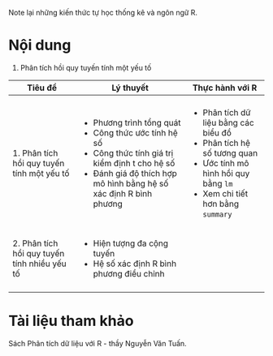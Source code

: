 Note lại những kiến thức tự học thống kê và ngôn ngữ R.


# Nội dung

1. Phân tích hồi quy tuyến tính một yếu tố

|Tiêu đề   |Lý thuyết   |Thực hành với R  |
|--|-----|-------|
|<img width=150/>|<img width=300/>|<img width=300/>|
|1. Phân tích hồi quy tuyến tính một yếu tố   |<ul><li>Phương trình tổng quát</li><li>Công thức ước tính hệ số</li><li>Công thức tính giá trị kiểm định t cho hệ số</li><li>Đánh giá độ thích hợp mô hình bằng hệ số xác định R bình phương</li></ul>| <ul><li>Phân tích dữ liệu bằng các biểu đồ</li><li>Phân tích hệ số tương quan</li><li>Ước tính mô hình hồi quy bằng `lm`</li><li>Xem chi tiết hơn bằng `summary`</li></ul>  | 
|2. Phân tích hồi quy tuyến tính nhiều yếu tố   |<ul><li>Hiện tượng đa cộng tuyến</li><li>Hệ số xác định R bình phương điều chỉnh</li></ul>   |   | 
|   |   |   |  

# Tài liệu tham khảo
Sách Phân tích dữ liệu với R - thầy Nguyễn Văn Tuấn. 
